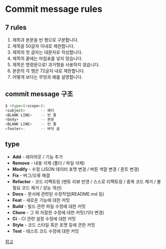 # Commit message rules
## 7 rules
1. 제목과 본문을 빈 행으로 구분합니다.
2. 제목을 50글자 이내로 제한합니다.
3. 제목의 첫 글자는 대문자로 작성합니다.
4. 제목의 끝에는 마침표를 넣지 않습니다.
5. 제목은 명령문으로! 과거형을 사용하지 않습니다.
6. 본문의 각 행은 72글자 내로 제한합니다.
7. 어떻게 보다는 무엇과 왜를 설명합니다.
## commit message 구조
```python
$ <type>(<scope>): 
<subject>       -- 헤더 
<BLANK LINE>    -- 빈 줄 
<body>          -- 본문 
<BLANK LINE>    -- 빈 줄 
<footer>.       -- 바닥 글
```
## type

- **Add** - 레이아웃 / 기능 추가
- **Remove** - 내용 삭제 (폴더 / 파일 삭제)
- **Modify** - 수정 (JSON 데이터 포맷 변경 / 버튼 색깔 변경 / 폰트 변경)
- **Fix** - 버그/오류 해결 
- **Refactor** - 코드 리팩토링 (멘토 리뷰 반영 / 스스로 리팩토링 / 중복 코드 제거 / 불필요 코드 제거 / 성능 개선)
- **Docs** - 문서에 관련된 수정작업(README.md 등)
- **Feat** - 새로운 기능에 대한 커밋 
- **Build** - 빌드 관련 파일 수정에 대한 커밋 
- **Chore** - 그 외 자잘한 수정에 대한 커밋(기타 변경) 
- **Ci** - CI 관련 설정 수정에 대한 커밋 
- **Style** - 코드 스타일 혹은 포맷 등에 관한 커밋 
- **Test** - 테스트 코드 수정에 대한 커밋

[참고](https://junhyunny.github.io/information/github/git-commit-message-rule/)
